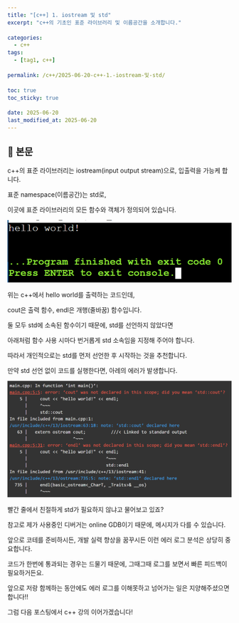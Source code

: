 ```yaml
---
title: "[c++] 1. iostream 및 std"
excerpt: "c++의 기초인 표준 라이브러리 및 이름공간을 소개합니다."

categories:
  - c++
tags:
  - [tag1, c++]

permalink: /c++/2025-06-20-c++-1.-iostream-및-std/

toc: true
toc_sticky: true

date: 2025-06-20
last_modified_at: 2025-06-20
---
```


## 🦥 본문

c++의 표준 라이브러리는 iostream(input output stream)으로, 입출력을 가능케 합니다.

표준 namespace(이름공간)는 std로,

이곳에 표준 라이브러리의 모든 함수와 객체가 정의되어 있습니다.



<script src="https://gist.github.com/redjo99/40edc140b362b1efc1f1f68fd3b507f4.js"></script>

![hello world](/assets/images/posts_img/readme/hello_world.png)



위는 c++에서 hello world를 출력하는 코드인데,

cout은 출력 함수, endl은 개행(줄바꿈) 함수입니다.


둘 모두 std에 소속된 함수이기 때문에, std를 선언하지 않았다면

아래처럼 함수 사용 시마다 번거롭게 std 소속임을 지정해 주어야 합니다.



<script src="https://gist.github.com/redjo99/f56d4c5a5fd4e973ad3704365e2c7e71.js"></script>



따라서 개인적으로는 std를 먼저 선언한 후 시작하는 것을 추천합니다.

만약 std 선언 없이 코드를 실행한다면, 아레의 에러가 발생합니다.



![std error](/assets/images/posts_img/readme/std.png)



빨간 줄에서 친절하게 std가 필요하지 않냐고 물어보고 있죠?

참고로 제가 사용중인 디버거는 online GDB이기 때문에, 메시지가 다를 수 있습니다.



앞으로 코테를 준비하시든, 개발 실력 향상을 꿈꾸시든 이런 에러 로그 분석은 상당히 중요합니다.

코드가 한번에 통과되는 경우는 드물기 때문에, 그때그때 로그를 보면서 빠른 피드백이 필요하거든요.

앞으로 저랑 함께하는 동안에도 에러 로그를 이해못하고 넘어가는 일은 지양해주셨으면 합니다!!



그럼 다음 포스팅에서 c++ 강의 이어가겠습니다!
